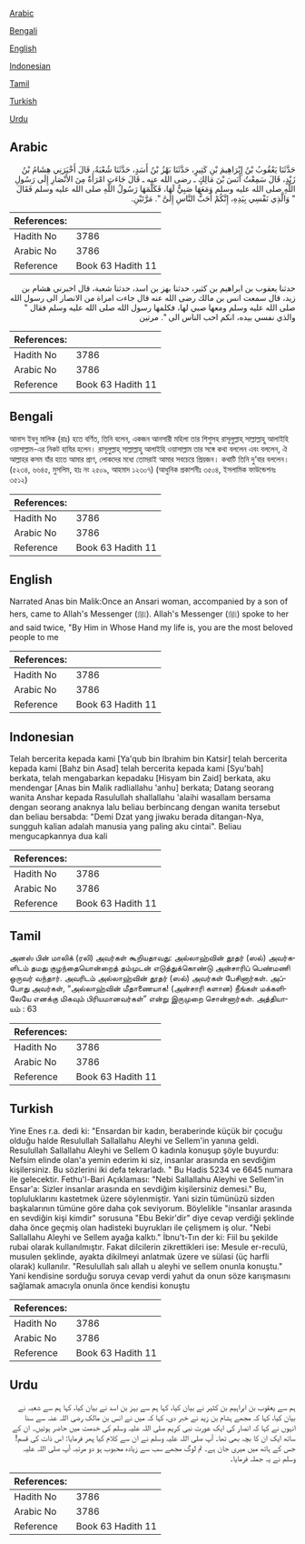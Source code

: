 [Arabic](#arabic)

[Bengali](#bengali)

[English](#english)

[Indonesian](#indonesian)

[Tamil](#tamil)

[Turkish](#turkish)

[Urdu](#urdu)

## Arabic


<div dir="rtl" lang="ar" style={{fontSize:'larger',backgroundColor:'#f8f9fa',padding:20}}>
حَدَّثَنَا يَعْقُوبُ بْنُ إِبْرَاهِيمَ بْنِ كَثِيرٍ، حَدَّثَنَا بَهْزُ بْنُ أَسَدٍ، حَدَّثَنَا شُعْبَةُ، قَالَ أَخْبَرَنِي هِشَامُ بْنُ زَيْدٍ، قَالَ سَمِعْتُ أَنَسَ بْنَ مَالِكٍ ـ رضى الله عنه ـ قَالَ جَاءَتِ امْرَأَةٌ مِنَ الأَنْصَارِ إِلَى رَسُولِ اللَّهِ صلى الله عليه وسلم وَمَعَهَا صَبِيٌّ لَهَا، فَكَلَّمَهَا رَسُولُ اللَّهِ صلى الله عليه وسلم فَقَالَ ‏ "‏ وَالَّذِي نَفْسِي بِيَدِهِ، إِنَّكُمْ أَحَبُّ النَّاسِ إِلَىَّ ‏"‏‏.‏ مَرَّتَيْنِ‏.‏
</div>
<div style={{backgroundColor:'#f8f9fa',padding:20, marginBottom: 10}}><table> <thead> <tr> <th>References:</th> <th></th> </tr> </thead> <tbody><tr><td>Hadith No</td><td>3786</td></tr><tr><td>Arabic No</td><td>3786</td></tr><tr><td>Reference</td><td>Book 63 Hadith 11</td></tr></tbody></table></div>


<div dir="rtl" lang="ar" style={{fontSize:'larger',backgroundColor:'#f8f9fa',padding:20}}>
حدثنا يعقوب بن ابراهيم بن كثير، حدثنا بهز بن اسد، حدثنا شعبة، قال اخبرني هشام بن زيد، قال سمعت انس بن مالك رضى الله عنه قال جاءت امراة من الانصار الى رسول الله صلى الله عليه وسلم ومعها صبي لها، فكلمها رسول الله صلى الله عليه وسلم فقال " والذي نفسي بيده، انكم احب الناس الى ". مرتين
</div>
<div style={{backgroundColor:'#f8f9fa',padding:20, marginBottom: 10}}><table> <thead> <tr> <th>References:</th> <th></th> </tr> </thead> <tbody><tr><td>Hadith No</td><td>3786</td></tr><tr><td>Arabic No</td><td>3786</td></tr><tr><td>Reference</td><td>Book 63 Hadith 11</td></tr></tbody></table></div>

## Bengali


<div dir="ltr" lang="bn" style={{fontSize:'larger',backgroundColor:'#f8f9fa',padding:20}}>
আনাস ইবনু মালিক (রাঃ) হতে বর্ণিত, তিনি বলেন, একজন আনসারী মহিলা তার শিশুসহ রাসূলুল্লাহ্ সাল্লাল্লাহু আলাইহি ওয়াসাল্লাম-এর নিকট হাযির হলেন। রাসূলুল্লাহ্ সাল্লাল্লাহু আলাইহি ওয়াসাল্লাম তার সঙ্গে কথা বললেন এবং বললেন, ঐ আল্লাহর কসম যাঁর হাতে আমার প্রাণ, লোকদের মধ্যে তোমরাই আমার সবচেয়ে প্রিয়জন। কথাটি তিনি দু’বার বললেন। (৫২৩৪, ৬৬৪৫, মুসলিম, হাঃ নং ২৫০৯, আহমাদ ১২৩০৭) (আধুনিক প্রকাশনীঃ ৩৫০৪, ইসলামিক ফাউন্ডেশনঃ ৩৫১২)
</div>
<div style={{backgroundColor:'#f8f9fa',padding:20, marginBottom: 10}}><table> <thead> <tr> <th>References:</th> <th></th> </tr> </thead> <tbody><tr><td>Hadith No</td><td>3786</td></tr><tr><td>Arabic No</td><td>3786</td></tr><tr><td>Reference</td><td>Book 63 Hadith 11</td></tr></tbody></table></div>

## English


<div dir="ltr" lang="en" style={{fontSize:'larger',backgroundColor:'#f8f9fa',padding:20}}>
Narrated Anas bin Malik:Once an Ansari woman, accompanied by a son of hers, came to Allah's Messenger (ﷺ). Allah's Messenger (ﷺ) spoke to her and said twice, "By Him in Whose Hand my life is, you are the most beloved people to me
</div>
<div style={{backgroundColor:'#f8f9fa',padding:20, marginBottom: 10}}><table> <thead> <tr> <th>References:</th> <th></th> </tr> </thead> <tbody><tr><td>Hadith No</td><td>3786</td></tr><tr><td>Arabic No</td><td>3786</td></tr><tr><td>Reference</td><td>Book 63 Hadith 11</td></tr></tbody></table></div>

## Indonesian


<div dir="ltr" lang="id" style={{fontSize:'larger',backgroundColor:'#f8f9fa',padding:20}}>
Telah bercerita kepada kami [Ya'qub bin Ibrahim bin Katsir] telah bercerita kepada kami [Bahz bin Asad] telah bercerita kepada kami [Syu'bah] berkata, telah mengabarkan kepadaku [Hisyam bin Zaid] berkata, aku mendengar [Anas bin Malik radliallahu 'anhu] berkata; Datang seorang wanita Anshar kepada Rasulullah shallallahu 'alaihi wasallam bersama dengan seorang anaknya lalu beliau berbincang dengan wanita tersebut dan beliau bersabda: "Demi Dzat yang jiwaku berada ditangan-Nya, sungguh kalian adalah manusia yang paling aku cintai". Beliau mengucapkannya dua kali
</div>
<div style={{backgroundColor:'#f8f9fa',padding:20, marginBottom: 10}}><table> <thead> <tr> <th>References:</th> <th></th> </tr> </thead> <tbody><tr><td>Hadith No</td><td>3786</td></tr><tr><td>Arabic No</td><td>3786</td></tr><tr><td>Reference</td><td>Book 63 Hadith 11</td></tr></tbody></table></div>

## Tamil


<div dir="ltr" lang="ta" style={{fontSize:'larger',backgroundColor:'#f8f9fa',padding:20}}>
அனஸ் பின் மாலிக் (ரலி) அவர்கள் கூறியதாவது: அல்லாஹ்வின் தூதர் (ஸல்) அவர்களிடம் தமது குழந்தையொன்றைத் தம்முடன் எடுத்துக்கொண்டு அன்சாரிப் பெண்மணி ஒருவர் வந்தார். அவரிடம் அல்லாஹ்வின் தூதர் (ஸல்) அவர்கள் பேசினார்கள். அப்போது அவர்கள், “அல்லாஹ்வின் மீதாணையாக! (அன்சாரி களான) நீங்கள் மக்களிலேயே எனக்கு மிகவும் பிரியமானவர்கள்” என்று இருமுறை சொன்னார்கள். அத்தியாயம் : 63
</div>
<div style={{backgroundColor:'#f8f9fa',padding:20, marginBottom: 10}}><table> <thead> <tr> <th>References:</th> <th></th> </tr> </thead> <tbody><tr><td>Hadith No</td><td>3786</td></tr><tr><td>Arabic No</td><td>3786</td></tr><tr><td>Reference</td><td>Book 63 Hadith 11</td></tr></tbody></table></div>

## Turkish


<div dir="ltr" lang="tr" style={{fontSize:'larger',backgroundColor:'#f8f9fa',padding:20}}>
Yine Enes r.a. dedi ki: "Ensardan bir kadın, beraberinde küçük bir çocuğu olduğu halde Resulullah Sallallahu Aleyhi ve Sellem'in yanına geldi. Resulullah Sallallahu Aleyhi ve Sellem O kadınla konuşup şöyle buyurdu: Nefsim elinde olan'a yemin ederim ki siz, insanlar arasında en sevdiğim kişilersiniz. Bu sözlerini iki defa tekrarladı. " Bu Hadis 5234 ve 6645 numara ile gelecektir. Fethu'l-Bari Açıklaması: "Nebi Sallallahu Aleyhi ve Sellem'in Ensar'a: Sizler insanlar arasında en sevdiğim kişilersiniz demesi." Bu, topluluklarını kastetmek üzere söylenmiştir. Yani sizin tümünüzü sizden başkalarının tümüne göre daha çok seviyorum. Böylelikle "insanlar arasında en sevdiğin kişi kimdir" sorusuna "Ebu Bekir'dir" diye cevap verdiği şeklinde daha önce geçmiş olan hadisteki buyrukları ile çelişmem iş olur. "Nebi Sallallahu Aleyhi ve Sellem ayağa kalktı." İbnu't-Tın der ki: Fiil bu şekilde rubai olarak kullanılmıştır. Fakat dilcilerin zikrettikleri ise: Mesule er-reculü, musulen şeklinde, ayakta dikilmeyi anlatmak üzere ve sülasi (üç harfli olarak) kullanılır. "Resulullah salı allah u aleyhi ve sellem onunla konuştu." Yani kendisine sorduğu soruya cevap verdi yahut da onun söze karışmasını sağlamak amacıyla onunla önce kendisi konuştu
</div>
<div style={{backgroundColor:'#f8f9fa',padding:20, marginBottom: 10}}><table> <thead> <tr> <th>References:</th> <th></th> </tr> </thead> <tbody><tr><td>Hadith No</td><td>3786</td></tr><tr><td>Arabic No</td><td>3786</td></tr><tr><td>Reference</td><td>Book 63 Hadith 11</td></tr></tbody></table></div>

## Urdu


<div dir="rtl" lang="ur" style={{fontSize:'larger',backgroundColor:'#f8f9fa',padding:20}}>
ہم سے یعقوب بن ابراہیم بن کثیر نے بیان کیا، کہا ہم سے بہز بن اسد نے بیان کیا، کہا ہم سے شعبہ نے بیان کیا، کہا کہ مجھے ہشام بن زید نے خبر دی، کہا کہ میں نے انس بن مالک رضی اللہ عنہ سے سنا انہوں نے کہا کہ انصار کی ایک عورت نبی کریم صلی اللہ علیہ وسلم کی خدمت میں حاضر ہوئیں۔ ان کے ساتھ ایک ان کا بچہ بھی تھا۔ آپ صلی اللہ علیہ وسلم نے ان سے کلام کیا پھر فرمایا: اس ذات کی قسم! جس کے ہاتھ میں میری جان ہے۔ تم لوگ مجھے سب سے زیادہ محبوب ہو دو مرتبہ آپ صلی اللہ علیہ وسلم نے یہ جملہ فرمایا۔
</div>
<div style={{backgroundColor:'#f8f9fa',padding:20, marginBottom: 10}}><table> <thead> <tr> <th>References:</th> <th></th> </tr> </thead> <tbody><tr><td>Hadith No</td><td>3786</td></tr><tr><td>Arabic No</td><td>3786</td></tr><tr><td>Reference</td><td>Book 63 Hadith 11</td></tr></tbody></table></div>